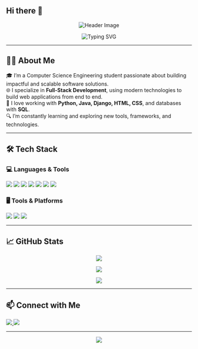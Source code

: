 ## Hi there 👋
<!-- Profile Header -->
<p align="center">
  <img src="https://capsule-render.vercel.app/api?type=waving&color=0f0c29,302b63,24243e&height=200&section=header&text=Hi%20There!%20I'm%20Geet%20👋&fontColor=ffffff&fontSize=35&fontAlignY=40" alt="Header Image" />
</p>

<p align="center">
  <img src="https://readme-typing-svg.demolab.com?font=Fira+Code&size=22&pause=1000&color=FFFFFF&background=0C0C0C00&center=true&vCenter=true&width=435&lines=Computer+Science+Engineering+Student;Full-Stack+Developer;Python+%7C+Java+%7C+Django;Frontend+%26+Backend+Specialist" alt="Typing SVG" />
</p>

---

## 👨‍💻 About Me

🎓 I’m a Computer Science Engineering student passionate about building impactful and scalable software solutions.  
🌐 I specialize in **Full-Stack Development**, using modern technologies to build web applications from end to end.  
🚀 I love working with **Python, Java, Django, HTML, CSS**, and databases with **SQL**.  
🔍 I’m constantly learning and exploring new tools, frameworks, and technologies.

---

## 🛠️ Tech Stack

### 💻 Languages & Tools
<p align="left">
  <img src="https://img.shields.io/badge/Python-3670A0?style=for-the-badge&logo=python&logoColor=white" />
  <img src="https://img.shields.io/badge/Java-ED8B00?style=for-the-badge&logo=java&logoColor=white" />
  <img src="https://img.shields.io/badge/HTML5-E34F26?style=for-the-badge&logo=html5&logoColor=white" />
  <img src="https://img.shields.io/badge/CSS3-1572B6?style=for-the-badge&logo=css3&logoColor=white" />
  <img src="https://img.shields.io/badge/JavaScript-F7DF1E?style=for-the-badge&logo=javascript&logoColor=black" />
  <img src="https://img.shields.io/badge/Django-092E20?style=for-the-badge&logo=django&logoColor=white" />
  <img src="https://img.shields.io/badge/SQL-336791?style=for-the-badge&logo=postgresql&logoColor=white" />
</p>

### 🖥️ Tools & Platforms
<p align="left">
  <img src="https://img.shields.io/badge/Git-F05032?style=for-the-badge&logo=git&logoColor=white" />
  <img src="https://img.shields.io/badge/GitHub-181717?style=for-the-badge&logo=github&logoColor=white" />
  <img src="https://img.shields.io/badge/VSCode-007ACC?style=for-the-badge&logo=visual-studio-code&logoColor=white" />
</p>

---

## 📈 GitHub Stats

<p align="center">
  <img src="https://github-readme-stats.vercel.app/api?username=YOUR_GITHUB_USERNAME&show_icons=true&theme=tokyonight" />
</p>

<p align="center">
  <img src="https://github-readme-streak-stats.herokuapp.com?user=YOUR_GITHUB_USERNAME&theme=tokyonight" />
</p>

<p align="center">
  <img src="https://github-readme-stats.vercel.app/api/top-langs/?username=YOUR_GITHUB_USERNAME&layout=compact&theme=tokyonight" />
</p>

---

## 📫 Connect with Me

<p align="left">
  <a href="https://www.linkedin.com/in/geet-pal26" target="_blank">
    <img src="https://img.shields.io/badge/LinkedIn-0077B5?style=for-the-badge&logo=linkedin&logoColor=white" />
  </a>
  <a href="mailto:geetpal262004@gmail.com">
    <img src="https://img.shields.io/badge/Gmail-D14836?style=for-the-badge&logo=gmail&logoColor=white" />
  </a>
</p>

---

<p align="center">
  <img src="https://capsule-render.vercel.app/api?type=waving&color=0f0c29,302b63,24243e&height=120&section=footer" />
</p>

<!--
**palgeet60/palgeet60** is a ✨ _special_ ✨ repository because its `README.md` (this file) appears on your GitHub profile.


-->
